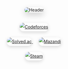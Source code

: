 <!-- Header -->
<p align="center">
  <img
    src="https://capsule-render.vercel.app/api?type=waving&color=gradient&height=300&section=header&text=JAEGUK%20CHO&fontSize=90&animation=fadeIn&fontAlignY=38&desc=discover%20about%20me!&descAlignY=50&descAlign=63"
    alt="Header"
    style="border-radius: 20px; box-shadow: 0 8px 20px rgba(0,0,0,0.2); margin-bottom: 20px;"
  />
</p>

<!-- Codeforces -->
<p align="center" style="line-height: 2; margin-bottom: 20px;">
  <a href="https://codeforces.com/profile/hoxym01a">
    <img src="https://cf.leed.at?id=hoxym01a" alt="Codeforces" style="border-radius: 12px; box-shadow: 0 4px 12px rgba(0,0,0,0.15);"/>
  </a>
</p>


<!-- Solved.ac & Mazandi (centered, horizontal inline) -->
<p align="center" style="line-height: 2; margin-bottom: 20px;">
  <a href="https://solved.ac/hoxymola" style="margin-right: 10px;">
    <img src="http://mazassumnida.wtf/api/v2/generate_badge?boj=hoxymola" alt="Solved.ac" style="border-radius: 12px; box-shadow: 0 4px 12px rgba(0,0,0,0.15);"/>
  </a>
  <a href="https://mazandi.herokuapp.com/profile/hoxymola" style="margin-left: 10px;">
    <img src="http://mazandi.herokuapp.com/api?handle=hoxymola&theme=warm" alt="Mazandi" style="border-radius: 12px; box-shadow: 0 4px 12px rgba(0,0,0,0.15);"/>
  </a>
</p>

<!-- Steam -->
<p align="center" style="line-height: 2;">
  <a href="https://steamcommunity.com/profiles/76561198843102917">
    <img src="https://github-readme-steam-card.vercel.app/status/?steamid=76561198843102917&show_in_game_bg=true&show_recent_game_bg=true" alt="Steam" style="border-radius: 12px; box-shadow: 0 4px 12px rgba(0,0,0,0.15);"/>
  </a>
</p>
